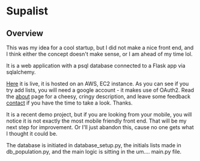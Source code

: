 # Supalist

## Overview

This was my idea for a cool startup, but I did not make a nice front end, and I think either the concept doesn't make sense, or 
I am ahead of my time lol. 

It is a web application with a psql database connected to a Flask app via sqlalchemy. 

[Here](http://supalist.co/) it is live, it is hosted on an AWS, EC2 instance. As you can see if you try add lists, you will need
a google account - it makes use of OAuth2. Read the [about](http://supalist.co/about/) page for a cheesy, cringy description, and leave some feedback [contact](mailto:supalist1@gmail.com?Subject=FeedbackViaGithub) if you have the time to take a look. Thanks.

It is a recent demo project, but if you are looking from your mobile, you will notice it is not exactly the most mobile friendly front end. 
That will be my next step for improvement. Or I'll just abandon this, cause no one gets what I thought it could be. 

The database is initiated in database_setup.py, the initials lists made in db_population.py, and the main logic is sitting
in the um.... main.py file. 
